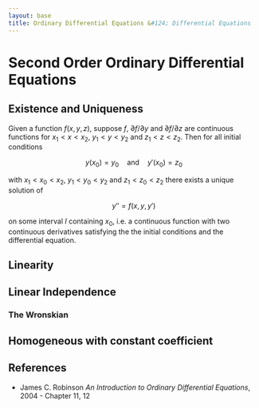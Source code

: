 ```yaml
---
layout: base
title: Ordinary Differential Equations &#124; Differential Equations
---
```


# Second Order Ordinary Differential Equations

## Existence and Uniqueness

Given a function $f(x, y, z)$, suppose $f$, $\partial f / \partial y$ and $\partial f / \partial z$ are
continuous functions for $x_1 < x < x_2$, $y_1 < y < y_2$ and $z_1 < z < z_2$.
Then for all initial conditions

$$
y(x_0) = y_0 \quad \text{and} \quad y'(x_0) = z_0
$$

with $x_1 < x_0 < x_2$, $y_1 < y_0 < y_2$ and $z_1 < z_0 < z_2$ there exists a unique solution of

$$
y'' = f(x, y, y')
$$

on some interval $I$ containing $x_0$, i.e. a continuous function with two continuous derivatives satisfying
the the initial conditions and the differential equation.

## Linearity

## Linear Independence

### The Wronskian

## Homogeneous with constant coefficient

## References

* James C. Robinson _An Introduction to Ordinary Differential Equations_, 2004 - Chapter 11, 12
